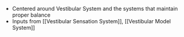 - Centered around Vestibular System and the systems that maintain proper balance
- Inputs from [[Vestibular Sensation System]], [[Vestibular Model System]]